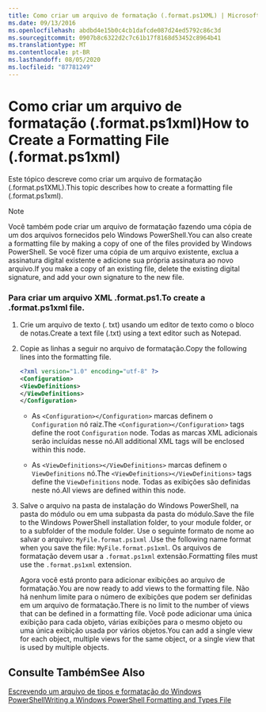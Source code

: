 ```yaml
---
title: Como criar um arquivo de formatação (.format.ps1XML) | Microsoft Docs
ms.date: 09/13/2016
ms.openlocfilehash: abdbd4e15b0c4cb1dafcde087d24ed5792c86c3d
ms.sourcegitcommit: 0907b8c6322d2c7c61b17f8168d53452c8964b41
ms.translationtype: MT
ms.contentlocale: pt-BR
ms.lasthandoff: 08/05/2020
ms.locfileid: "87781249"
---
```

# <a name="how-to-create-a-formatting-file-formatps1xml"></a><span data-ttu-id="51d4f-102">Como criar um arquivo de formatação (.format.ps1xml)</span><span class="sxs-lookup"><span data-stu-id="51d4f-102">How to Create a Formatting File (.format.ps1xml)</span></span>

<span data-ttu-id="51d4f-103">Este tópico descreve como criar um arquivo de formatação (.format.ps1XML).</span><span class="sxs-lookup"><span data-stu-id="51d4f-103">This topic describes how to create a formatting file (.format.ps1xml).</span></span>

> [!NOTE]
> <span data-ttu-id="51d4f-104">Você também pode criar um arquivo de formatação fazendo uma cópia de um dos arquivos fornecidos pelo Windows PowerShell.</span><span class="sxs-lookup"><span data-stu-id="51d4f-104">You can also create a formatting file by making a copy of one of the files provided by Windows PowerShell.</span></span> <span data-ttu-id="51d4f-105">Se você fizer uma cópia de um arquivo existente, exclua a assinatura digital existente e adicione sua própria assinatura ao novo arquivo.</span><span class="sxs-lookup"><span data-stu-id="51d4f-105">If you make a copy of an existing file, delete the existing digital signature, and add your own signature to the new file.</span></span>

### <a name="to-create-a-formatps1xml-file"></a><span data-ttu-id="51d4f-106">Para criar um arquivo XML .format.ps1.</span><span class="sxs-lookup"><span data-stu-id="51d4f-106">To create a .format.ps1xml file.</span></span>

1. <span data-ttu-id="51d4f-107">Crie um arquivo de texto (. txt) usando um editor de texto como o bloco de notas.</span><span class="sxs-lookup"><span data-stu-id="51d4f-107">Create a text file (.txt) using a text editor such as Notepad.</span></span>

2. <span data-ttu-id="51d4f-108">Copie as linhas a seguir no arquivo de formatação.</span><span class="sxs-lookup"><span data-stu-id="51d4f-108">Copy the following lines into the formatting file.</span></span>

   ```xml
   <?xml version="1.0" encoding="utf-8" ?>
   <Configuration>
   <ViewDefinitions>
   </ViewDefinitions>
   </Configuration>
   ```

   - <span data-ttu-id="51d4f-109">As `<Configuration></Configuration>` marcas definem o `Configuration` nó raiz.</span><span class="sxs-lookup"><span data-stu-id="51d4f-109">The `<Configuration></Configuration>` tags define the root `Configuration` node.</span></span> <span data-ttu-id="51d4f-110">Todas as marcas XML adicionais serão incluídas nesse nó.</span><span class="sxs-lookup"><span data-stu-id="51d4f-110">All additional XML tags will be enclosed within this node.</span></span>

   - <span data-ttu-id="51d4f-111">As `<ViewDefinitions></ViewDefinitions>` marcas definem o `ViewDefinitions` nó.</span><span class="sxs-lookup"><span data-stu-id="51d4f-111">The `<ViewDefinitions></ViewDefinitions>` tags define the `ViewDefinitions` node.</span></span> <span data-ttu-id="51d4f-112">Todas as exibições são definidas neste nó.</span><span class="sxs-lookup"><span data-stu-id="51d4f-112">All views are defined within this node.</span></span>

3. <span data-ttu-id="51d4f-113">Salve o arquivo na pasta de instalação do Windows PowerShell, na pasta do módulo ou em uma subpasta da pasta do módulo.</span><span class="sxs-lookup"><span data-stu-id="51d4f-113">Save the file to the Windows PowerShell installation folder, to your module folder, or to a subfolder of the module folder.</span></span> <span data-ttu-id="51d4f-114">Use o seguinte formato de nome ao salvar o arquivo: `MyFile.format.ps1xml` .</span><span class="sxs-lookup"><span data-stu-id="51d4f-114">Use the following name format when you save the file:  `MyFile.format.ps1xml`.</span></span> <span data-ttu-id="51d4f-115">Os arquivos de formatação devem usar a `.format.ps1xml` extensão.</span><span class="sxs-lookup"><span data-stu-id="51d4f-115">Formatting files must use the `.format.ps1xml` extension.</span></span>

   <span data-ttu-id="51d4f-116">Agora você está pronto para adicionar exibições ao arquivo de formatação.</span><span class="sxs-lookup"><span data-stu-id="51d4f-116">You are now ready to add views to the formatting file.</span></span> <span data-ttu-id="51d4f-117">Não há nenhum limite para o número de exibições que podem ser definidas em um arquivo de formatação.</span><span class="sxs-lookup"><span data-stu-id="51d4f-117">There is no limit to the number of views that can be defined in a formatting file.</span></span> <span data-ttu-id="51d4f-118">Você pode adicionar uma única exibição para cada objeto, várias exibições para o mesmo objeto ou uma única exibição usada por vários objetos.</span><span class="sxs-lookup"><span data-stu-id="51d4f-118">You can add a single view for each object, multiple views for the same object, or a single view that is used by multiple objects.</span></span>

## <a name="see-also"></a><span data-ttu-id="51d4f-119">Consulte Também</span><span class="sxs-lookup"><span data-stu-id="51d4f-119">See Also</span></span>

[<span data-ttu-id="51d4f-120">Escrevendo um arquivo de tipos e formatação do Windows PowerShell</span><span class="sxs-lookup"><span data-stu-id="51d4f-120">Writing a Windows PowerShell Formatting and Types File</span></span>](./writing-a-powershell-formatting-file.md)
